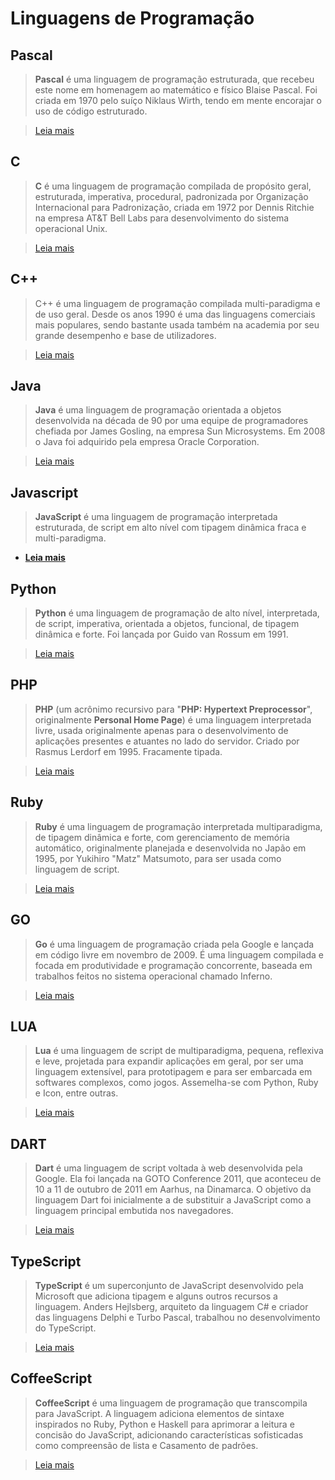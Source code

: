
# Linguagens de Programação

## Pascal
> **Pascal** é uma linguagem de programação estruturada, que recebeu este nome em homenagem ao matemático e físico Blaise Pascal. Foi criada em 1970 pelo suíço Niklaus Wirth, tendo em mente encorajar o uso de código estruturado.

>  [Leia mais](https://github.com/cestrixx/Estudos/tree/master/programmingLanguages/pascal)

## C
> **C** é uma linguagem de programação compilada de propósito geral, estruturada, imperativa, procedural, padronizada por Organização Internacional para Padronização, criada em 1972 por Dennis Ritchie na empresa AT&T Bell Labs para desenvolvimento do sistema operacional Unix.

>  [Leia mais](https://github.com/cestrixx/Estudos/tree/master/programmingLanguages/c)

## C++
> C++ é uma linguagem de programação compilada multi-paradigma e de uso geral. Desde os anos 1990 é uma das linguagens comerciais mais populares, sendo bastante usada também na academia por seu grande desempenho e base de utilizadores.

>  [Leia mais](https://github.com/cestrixx/Estudos/tree/master/programmingLanguages/cplusplus)

## Java
> **Java** é uma linguagem de programação orientada a objetos desenvolvida na década de 90 por uma equipe de programadores chefiada por James Gosling, na empresa Sun Microsystems. Em 2008 o Java foi adquirido pela empresa Oracle Corporation.

>  [Leia mais](https://github.com/cestrixx/Estudos/tree/master/programmingLanguages/java)

## Javascript
> **JavaScript** é uma linguagem de programação interpretada estruturada, de script em alto nível com tipagem dinâmica fraca e multi-paradigma.
* **[Leia mais](https://github.com/cestrixx/Estudos/tree/master/Languages/JavaScript)**

## Python
> **Python** é uma linguagem de programação de alto nível, interpretada, de script, imperativa, orientada a objetos, funcional, de tipagem dinâmica e forte. Foi lançada por Guido van Rossum em 1991.

>  [Leia mais](https://github.com/cestrixx/Estudos/tree/master/programmingLanguages/python)

## PHP
> **PHP** (um acrônimo recursivo para "**PHP: Hypertext Preprocessor**", originalmente **Personal Home Page**) é uma linguagem interpretada livre, usada originalmente apenas para o desenvolvimento de aplicações presentes e atuantes no lado do servidor. Criado por Rasmus Lerdorf em 1995. Fracamente tipada.

>  [Leia mais](https://github.com/cestrixx/Estudos/tree/master/programmingLanguages/php)

## Ruby
> **Ruby** é uma linguagem de programação interpretada multiparadigma, de tipagem dinâmica e forte, com gerenciamento de memória automático, originalmente planejada e desenvolvida no Japão em 1995, por Yukihiro "Matz" Matsumoto, para ser usada como linguagem de script.

>  [Leia mais](https://github.com/cestrixx/Estudos/tree/master/programmingLanguages/ruby)

## GO
> **Go** é uma linguagem de programação criada pela Google e lançada em código livre em novembro de 2009. É uma linguagem compilada e focada em produtividade e programação concorrente, baseada em trabalhos feitos no sistema operacional chamado Inferno.

>  [Leia mais](https://github.com/cestrixx/Estudos/tree/master/programmingLanguages/go)

## LUA
> **Lua** é uma linguagem de script de multiparadigma, pequena, reflexiva e leve, projetada para expandir aplicações em geral, por ser uma linguagem extensível, para prototipagem e para ser embarcada em softwares complexos, como jogos. Assemelha-se com Python, Ruby e Icon, entre outras.

>  [Leia mais](https://github.com/cestrixx/Estudos/tree/master/programmingLanguages/lua)

## DART
> **Dart** é uma linguagem de script voltada à web desenvolvida pela Google. Ela foi lançada na GOTO Conference 2011, que aconteceu de 10 a 11 de outubro de 2011 em Aarhus, na Dinamarca. O objetivo da linguagem Dart foi inicialmente a de substituir a JavaScript como a linguagem principal embutida nos navegadores.

>  [Leia mais](https://github.com/cestrixx/Estudos/tree/master/programmingLanguages/dart)

## TypeScript
> **TypeScript** é um superconjunto de JavaScript desenvolvido pela Microsoft que adiciona tipagem e alguns outros recursos a linguagem. Anders Hejlsberg, arquiteto da linguagem C# e criador das linguagens Delphi e Turbo Pascal, trabalhou no desenvolvimento do TypeScript.

>  [Leia mais](https://github.com/cestrixx/Estudos/tree/master/programmingLanguages/ts)

## CoffeeScript
> **CoffeeScript** é uma linguagem de programação que transcompila para JavaScript. A linguagem adiciona elementos de sintaxe inspirados no Ruby, Python e Haskell para aprimorar a leitura e concisão do JavaScript, adicionando características sofisticadas como compreensão de lista e Casamento de padrões.

>  [Leia mais](https://github.com/cestrixx/Estudos/tree/master/programmingLanguages/coffeeScript)
